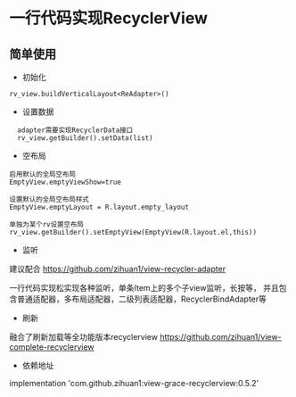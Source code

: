 # 一行代码实现RecyclerView
## 简单使用
* 初始化
```
rv_view.buildVerticalLayout<ReAdapter>()
```
* 设置数据
```
  adapter需要实现RecyclerData接口
  rv_view.getBuilder().setData(list)
```
* 空布局
```
启用默认的全局空布局
EmptyView.emptyViewShow=true

设置默认的全局空布局样式
EmptyView.emptyLayout = R.layout.empty_layout

单独为某个rv设置空布局
rv_view.getBuilder().setEmptyView(EmptyView(R.layout.el,this))

```
* 监听

建议配合 https://github.com/zihuan1/view-recycler-adapter

一行代码实现松实现各种监听，单条Item上的多个子view监听，长按等，
并且包含普通适配器，多布局适配器，二级列表适配器，RecyclerBindAdapter等

* 刷新

融合了刷新加载等全功能版本recyclerview
https://github.com/zihuan1/view-complete-recyclerview

* 依赖地址

implementation 'com.github.zihuan1:view-grace-recyclerview:0.5.2'
